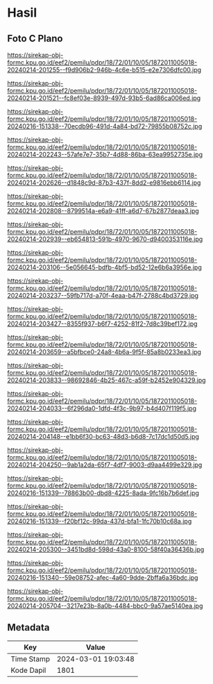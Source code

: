 # Hasil

## Foto C Plano

https://sirekap-obj-formc.kpu.go.id/eef2/pemilu/pdpr/18/72/01/10/05/1872011005018-20240214-201255--f9d906b2-946b-4c6e-b515-e2e7306dfc00.jpg

https://sirekap-obj-formc.kpu.go.id/eef2/pemilu/pdpr/18/72/01/10/05/1872011005018-20240214-201521--fc8ef03e-8939-497d-93b5-6ad86ca006ed.jpg

https://sirekap-obj-formc.kpu.go.id/eef2/pemilu/pdpr/18/72/01/10/05/1872011005018-20240216-151338--70ecdb96-491d-4a84-bd72-79855b08752c.jpg

https://sirekap-obj-formc.kpu.go.id/eef2/pemilu/pdpr/18/72/01/10/05/1872011005018-20240214-202243--57afe7e7-35b7-4d88-86ba-63ea9952735e.jpg

https://sirekap-obj-formc.kpu.go.id/eef2/pemilu/pdpr/18/72/01/10/05/1872011005018-20240214-202626--d1848c9d-87b3-437f-8dd2-e9816ebb6114.jpg

https://sirekap-obj-formc.kpu.go.id/eef2/pemilu/pdpr/18/72/01/10/05/1872011005018-20240214-202808--8799514a-e6a9-41ff-a6d7-67b2877deaa3.jpg

https://sirekap-obj-formc.kpu.go.id/eef2/pemilu/pdpr/18/72/01/10/05/1872011005018-20240214-202939--eb654813-591b-4970-9670-d9400353116e.jpg

https://sirekap-obj-formc.kpu.go.id/eef2/pemilu/pdpr/18/72/01/10/05/1872011005018-20240214-203106--5e056645-bdfb-4bf5-bd52-12e6b6a3956e.jpg

https://sirekap-obj-formc.kpu.go.id/eef2/pemilu/pdpr/18/72/01/10/05/1872011005018-20240214-203237--59fb717d-a70f-4eaa-b47f-2788c4bd3729.jpg

https://sirekap-obj-formc.kpu.go.id/eef2/pemilu/pdpr/18/72/01/10/05/1872011005018-20240214-203427--8355f937-b6f7-4252-81f2-7d8c39bef172.jpg

https://sirekap-obj-formc.kpu.go.id/eef2/pemilu/pdpr/18/72/01/10/05/1872011005018-20240214-203659--a5bfbce0-24a8-4b6a-9f5f-85a8b0233ea3.jpg

https://sirekap-obj-formc.kpu.go.id/eef2/pemilu/pdpr/18/72/01/10/05/1872011005018-20240214-203833--98692846-4b25-467c-a59f-b2452e904329.jpg

https://sirekap-obj-formc.kpu.go.id/eef2/pemilu/pdpr/18/72/01/10/05/1872011005018-20240214-204033--6f296da0-1dfd-4f3c-9b97-b4d407f119f5.jpg

https://sirekap-obj-formc.kpu.go.id/eef2/pemilu/pdpr/18/72/01/10/05/1872011005018-20240214-204148--e1bb6f30-bc63-48d3-b6d8-7c17dc1d50d5.jpg

https://sirekap-obj-formc.kpu.go.id/eef2/pemilu/pdpr/18/72/01/10/05/1872011005018-20240214-204250--9ab1a2da-65f7-4df7-9003-d9aa4499e329.jpg

https://sirekap-obj-formc.kpu.go.id/eef2/pemilu/pdpr/18/72/01/10/05/1872011005018-20240216-151339--78863b00-dbd8-4225-8ada-9fc16b7b6def.jpg

https://sirekap-obj-formc.kpu.go.id/eef2/pemilu/pdpr/18/72/01/10/05/1872011005018-20240216-151339--f20bf12c-99da-437d-bfa1-1fc70b10c68a.jpg

https://sirekap-obj-formc.kpu.go.id/eef2/pemilu/pdpr/18/72/01/10/05/1872011005018-20240214-205300--3451bd8d-598d-43a0-8100-58f40a36436b.jpg

https://sirekap-obj-formc.kpu.go.id/eef2/pemilu/pdpr/18/72/01/10/05/1872011005018-20240216-151340--59e08752-afec-4a60-9dde-2bffa6a36bdc.jpg

https://sirekap-obj-formc.kpu.go.id/eef2/pemilu/pdpr/18/72/01/10/05/1872011005018-20240214-205704--3217e23b-8a0b-4484-bbc0-9a57ae5140ea.jpg


## Metadata

| Key        | Value               |
| ---------- | ------------------- |
| Time Stamp | 2024-03-01 19:03:48 |
| Kode Dapil | 1801                |




